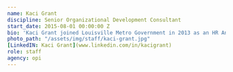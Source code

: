 ```yaml
---
name: Kaci Grant
discipline: Senior Organizational Development Consultant
start_date: 2015-08-01 00:00:00 Z
bio: 'Kaci Grant joined Louisville Metro Government in 2013 as an HR Analyst in Human Resources before moving to OPI in 2015. Throughout her four years in OPI, she has filled many roles, from Performance Coach to her current role as Manager of Talent and Organizational Effectiveness. She now focuses on improving and creating strategy and processes to build capacity, manage talent, and improve the employee experience for Metro employees. Kaci obtained her Bachelor’s Degree in Psychology from the University of Kentucky and her Master’s Degree in Industrial/Organizational Psychology from Western Kentucky University. While in graduate school, she focused her studies on leadership development and worked with WKU’s Center for Leadership Excellence. She also has certifications in Six Sigma Green Belt, Human Resources, Organization Development, and Mindful Leadership. In her free time, she is an avid UK fan and volunteers on the Board of Directors for Girls on the Run Kentuckiana. '
photo_path: "/assets/img/staff/kaci-grant.jpg"
[LinkedIN: Kaci Grant](www.linkedin.com/in/kacigrant)
role: staff
agency: opi
---
```


